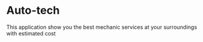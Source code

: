 # Auto-tech
This application show you the best mechanic services at your surroundings with estimated cost
